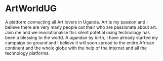 # ArtWorldUG
A platform connecting all Art lovers in Uganda.
Art is my passion and i believe there are very many people out their who are passionate about art.
Join me and we revolutionalise this silent potetial using technology has been a blessing to the world.
A ugandan by birth, i have already started my campaign on ground and i believe it will soon spread to the entire African continent and the whole globe with the help of the internet and all the technology platforms.
